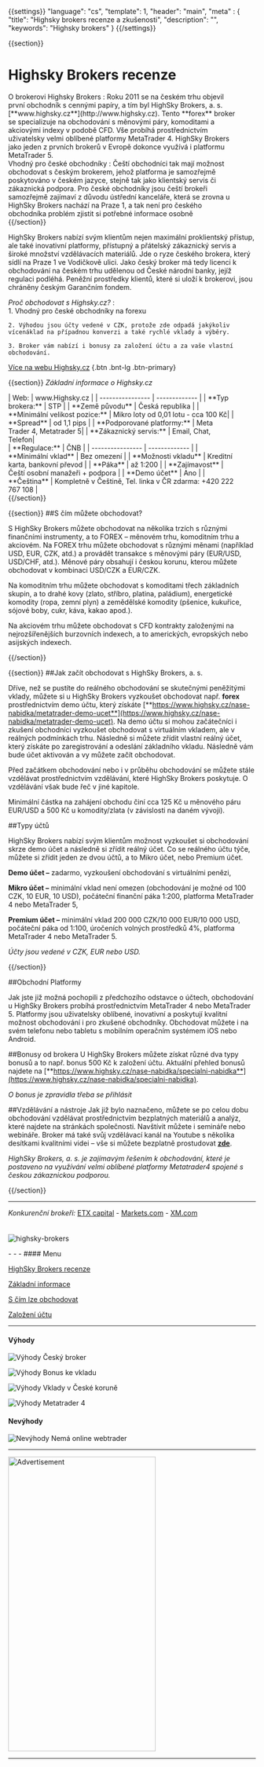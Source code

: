 {{settings}}
  "language": "cs",
  "template": 1,
  "header": "main",
  "meta" : {
    "title": "Highsky brokers recenze a zkušenosti",
    "description": "",
    "keywords": "Highsky brokers"
  }
{{/settings}}

<div class="row">
<div class="col-md-9" role="main" markdown="1">

{{section}}


# Highsky Brokers recenze
<div class="row" style="width:92%">
  <div class="col-md-6" markdown="1">
O brokerovi Highsky Brokers
:    
Roku 2011 se na českém trhu objevil první obchodník s cennými papíry, a tím byl HighSky Brokers, a. s. [**www.highsky.cz**](http://www.highsky.cz).  Tento **forex** broker se specializuje na obchodování s měnovými páry, komoditami a akciovými indexy v podobě CFD. Vše probíhá prostřednictvím uživatelsky velmi oblíbené platformy MetaTrader 4. HighSky Brokers jako jeden z prvních brokerů v Evropě dokonce využívá i platformu MetaTrader 5.

 </div>
  <div class="col-md-6" markdown="1">
Vhodný pro české obchodníky
:    
Čeští obchodníci tak mají možnost obchodovat s českým brokerem, jehož platforma je samozřejmě poskytováno v českém jazyce, stejně tak jako klientský servis či zákaznická podpora. Pro české obchodníky jsou čeští brokeři samozřejmě zajímaví z důvodu ústřední kanceláře, která se zrovna u HighSky Brokers nachází na Praze 1, a tak není pro českého obchodníka problém zjistit si potřebné informace osobně
</div>
</div>
{{/section}}

HighSky Brokers nabízí svým klientům nejen maximální proklientský přístup, ale také inovativní platformy, přístupný a přátelský zákaznický servis a široké množství vzdělávacích materiálů. Jde o ryze českého brokera, který sídlí na Praze 1 ve Vodičkově ulici. Jako český broker má tedy licenci k obchodování na českém trhu udělenou od České národní banky, jejíž regulaci podléhá. Peněžní prostředky klientů, které si uloží k brokerovi, jsou chráněny českým Garančním fondem.


*Proč obchodovat s Highsky.cz?*
:    
    1. Vhodný pro české obchodníky na forexu

    2. Výhodou jsou účty vedené v CZK, protože zde odpadá jakýkoliv vícenáklad na případnou konverzi a také rychlé vklady a výběry.
    
    3. Broker vám nabízí i bonusy za založení účtu a za vaše vlastní obchodování. 

[Více na webu Highsky.cz](http://www.Highsky.cz) {.btn .bnt-lg .btn-primary}

{{section}}
*Základní informace o Highsky.cz*
<div class="row" style="width:92%">
  <div class="col-md-6" markdown="1">
| Web:     |   www.Highsky.cz |
| ---------------- | ------------- |
| **Typ brokera:**   | STP  |
| **Země původu**   |  Česká republika |
| **Minimální velikost pozice:** | Mikro loty od 0,01 lotu - cca 100 Kč|
| **Spread** | od 1,1 pips |
| **Podporované platformy:**  | Meta Trader 4, Metatrader 5|
| **Zákaznický servis:**  | Email, Chat, Telefon|
  </div>
  <div class="col-md-6" markdown="1">
| **Regulace:**  | ČNB |
| ---------------- | ------------- |
| **Minimální vklad**  | Bez omezení |
| **Možnosti vkladu**  | Kreditní karta, bankovní převod |
| **Páka**  |  až 1:200 |
| **Zajímavost**  | Čeští osobní manažeři + podpora |
| **Demo účet**  | Ano |
| **Čeština**  | Kompletně v Češtině, Tel. linka v ČR zdarma: +420 222 767 108 |

</div>
</div>
{{/section}}

{{section}}
##S čím můžete obchodovat?

S HighSky Brokers můžete obchodovat na několika trzích s různými finančními instrumenty, a to FOREX – měnovém trhu, komoditním trhu a akciovém. Na FOREX trhu můžete obchodovat s různými měnami (například USD, EUR, CZK, atd.) a provádět transakce s měnovými páry (EUR/USD, USD/CHF, atd.). Měnové páry obsahují i českou korunu, kterou můžete obchodovat v kombinaci USD/CZK a EUR/CZK.

Na komoditním trhu můžete obchodovat s komoditami třech základních skupin, a to drahé kovy (zlato, stříbro, platina, paládium), energetické komodity (ropa, zemní plyn) a zemědělské komodity (pšenice, kukuřice, sójové boby, cukr, káva, kakao apod.).

Na akciovém trhu můžete obchodovat s CFD kontrakty založenými na nejrozšířenějších burzovních indexech, a to amerických, evropských nebo asijských indexech.


{{/section}}


{{section}}
##Jak začít obchodovat s HighSky Brokers, a. s.
  
Dříve, než se pustíte do reálného obchodování se skutečnými peněžitými vklady, můžete si u HighSky Brokers vyzkoušet obchodovat např. **forex** prostřednictvím demo účtu, který získáte [**https://www.highsky.cz/nase-nabidka/metatrader-demo-ucet**](https://www.highsky.cz/nase-nabidka/metatrader-demo-ucet).  Na demo účtu si mohou začátečníci i zkušení obchodníci vyzkoušet obchodovat s virtuálním vkladem, ale v reálných podmínkách trhu. Následně si můžete zřídit vlastní reálný účet, který získáte po zaregistrování a odeslání základního vkladu. Následně vám bude účet aktivován a vy můžete začít obchodovat.

Před začátkem obchodování nebo i v průběhu obchodování se můžete stále vzdělávat prostřednictvím vzdělávání, které HighSky Brokers poskytuje. O vzdělávání však bude řeč v jiné kapitole.

Minimální částka na zahájení obchodu činí cca 125 Kč u měnového páru EUR/USD a 500 Kč u komodity/zlata (v závislosti na daném vývoji).


##Typy účtů

HighSky Brokers nabízí svým klientům možnost vyzkoušet si obchodování skrze demo účet a následně si zřídit reálný účet. Co se reálného účtu týče, můžete si zřídit jeden ze dvou účtů, a to Mikro účet, nebo Premium účet.

**Demo účet –** zadarmo, vyzkoušení obchodování s virtuálními penězi, 

**Mikro účet –** minimální vklad není omezen (obchodování je možné od 100 CZK, 10 EUR, 10 USD), počáteční finanční páka 1:200, platforma MetaTrader 4 nebo MetaTrader 5,

**Premium účet –** minimální vklad 200 000 CZK/10 000 EUR/10 000 USD, počáteční páka od 1:100, úročeních volných prostředků 4%, platforma MetaTrader 4 nebo MetaTrader 5.

*Účty jsou vedené v CZK, EUR nebo USD.*

{{/section}}

##Obchodní Platformy

Jak jste již možná pochopili z předchozího odstavce o účtech, obchodování u HighSky Brokers probíhá prostřednictvím MetaTrader 4 nebo MetaTrader 5. Platformy jsou uživatelsky oblíbené, inovativní a poskytují kvalitní možnost obchodování i pro zkušené obchodníky. Obchodovat můžete i na svém telefonu nebo tabletu s mobilním operačním systémem iOS nebo Android.

##Bonusy od brokera
U HighSky Brokers můžete získat různé dva typy bonusů a to např. bonus 500 Kč k založení účtu. Aktuální přehled bonusů najdete na [**https://www.highsky.cz/nase-nabidka/specialni-nabidka**](https://www.highsky.cz/nase-nabidka/specialni-nabidka).

*O bonus je zpravidla třeba se přihlásit*


##Vzdělávání a nástroje
Jak již bylo naznačeno, můžete se po celou dobu obchodování vzdělávat prostřednictvím bezplatných materiálů a analýz, které najdete na stránkách společnosti. Navštívit můžete i semináře nebo webináře. Broker má také svůj vzdělávací kanál na Youtube s několika desítkami kvalitními videi – vše si můžete bezplatně prostudovat [**zde**](https://www.youtube.com/channel/UCIbT6Dy0K3-m0APljLNIG3Q?sub_confirmation=1). 

*HighSky Brokers, a. s. je zajímavým řešením k obchodování, které je postaveno na využívání velmi oblíbené platformy Metatrader4 spojené s českou zákaznickou podporou.*



{{/section}}
- - -
*Konkurenční brokeři:* [ETX capital](http://www.forexsrovnavac.cz/etx-capital-zkusenosti) - [Markets.com](http://www.forexsrovnavac.cz/markets-com-recenze) - [XM.com](http://www.forexsrovnavac.cz/xm-xemarkets-com)



</div>
<div class="col-md-3" markdown="1">
<div class="well" markdown="1" style="margin-top: 2.5em">
  

![highsky-brokers](http://www.forexsrovnavac.cz/assets/img/loga/hsky250.png) 

</div>
<div class="container-fluid" markdown="1">
- - -
#### Menu

[HighSky Brokers recenze](http://forexsrovnavac.cz/highsky-brokers#section-1)

[Základní informace](http://forexsrovnavac.cz/highsky-brokers#section-2)

[S čím lze obchodovat](http://forexsrovnavac.cz/highsky-brokers#section-3)

[Založení účtu](http://forexsrovnavac.cz/highsky-brokers#section-4)

- - -
#### Výhody

![Výhody](http://s28.postimg.org/lj87xfcyh/1402286470_1.png)     Český broker

![Výhody](http://s28.postimg.org/lj87xfcyh/1402286470_1.png)     Bonus ke vkladu

![Výhody](http://s28.postimg.org/lj87xfcyh/1402286470_1.png)     Vklady v České koruně

![Výhody](http://s28.postimg.org/lj87xfcyh/1402286470_1.png)     Metatrader 4

#### Nevýhody

![Nevýhody](http://s23.postimg.org/e1m43sfrr/1402286495_2.png)     Nemá online webtrader
- - -

<SCRIPT language='JavaScript1.1' SRC="https://ad.doubleclick.net/ddm/adj/N8017.2070109FOREXSROVNAVAC.CZ/B9072665.122768029;sz=300x600;ord={{@timestamp}}?"></SCRIPT><NOSCRIPT><A HREF="https://ad.doubleclick.net/ddm/jump/N8017.2070109FOREXSROVNAVAC.CZ/B9072665.122768029;sz=300x600;ord={{@timestamp}}?"><IMG SRC="https://ad.doubleclick.net/ddm/ad/N8017.2070109FOREXSROVNAVAC.CZ/B9072665.122768029;sz=300x600;ord={{@timestamp}}?" BORDER=0 WIDTH=300 HEIGHT=600 ALT="Advertisement"></A></NOSCRIPT>

- - -



</div>
</div>
</div>
